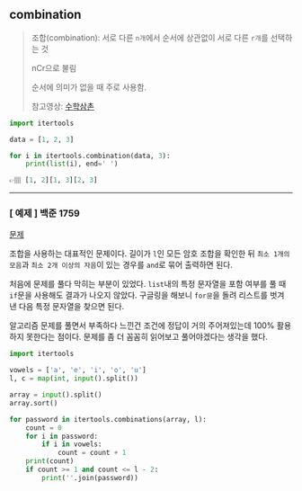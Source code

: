 ## combination
> 조합(combination): 서로 다른 `n개`에서 순서에 상관없이 서로 다른 `r개`를 선택하는 것
> 
> nCr으로 불림 
> 
> 순서에 의미가 없을 때 주로 사용함.
> 
> 참고영상: <a href='https://www.youtube.com/watch?v=1I6fAgEOPt4'>수학삼촌</a>

```python
import itertools

data = [1, 2, 3]

for i in itertools.combination(data, 3):
    print(list(i), end=' ')

👉🏽 [1, 2][1, 3][2, 3]
```
---

### [ 예제 ] 백준 1759
<a href='https://www.acmicpc.net/problem/11659'>문제</a>

조합을 사용하는 대표적인 문제이다.
길이가 `l`인 모든 암호 조합을 확인한 뒤
`최소 1개의 모음`과 `최소 2개 이상의 자음`이 있는 경우를 `and`로 묶어 출력하면 된다.

처음에 문제를 풀다 막히는 부분이 있었다.
`list`내의 특정 문자열을 포함 여부를 풀 때 `if`문을 사용해도 결과가 나오지 않았다.
구글링을 해보니 `for문`을 돌려 리스트를 벗겨 낸 다음 특정 문자열을 찾으면 된다.

알고리즘 문제를 풀면서 부족하다 느낀건 조건에 정답이 거의 주어져있는데 100% 활용하지 못한다는 점이다.
문제를 좀 더 꼼꼼히 읽어보고 풀어야겠다는 생각을 했다.

```python
import itertools

vowels = ['a', 'e', 'i', 'o', 'u']
l, c = map(int, input().split())

array = input().split()
array.sort()

for password in itertools.combinations(array, l):
    count = 0
    for i in password:
        if i in vowels:
            count = count + 1
    print(count)
    if count >= 1 and count <= l - 2:
        print(''.join(password))
```



